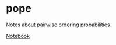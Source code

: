 # pope
Notes about pairwise ordering probabilities

[Notebook](http://nbviewer.jupyter.org/github/drpeteb/pope/blob/master/pairwise-ordering-propability-estimates.ipynb)
